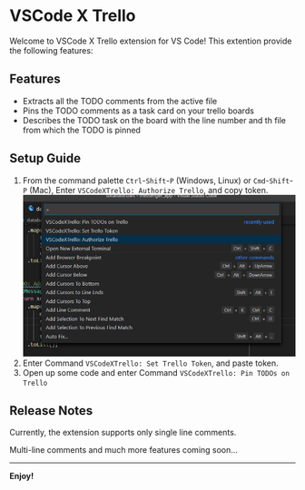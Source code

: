 # VSCode X Trello

Welcome to VSCode X Trello extension for VS Code! This extention provide the following features:

## Features

- Extracts all the TODO comments from the active file
- Pins the TODO comments as a task card on your trello boards
- Describes the TODO task on the board with the line number and th file from which the TODO is pinned

## Setup Guide

1. From the command palette `Ctrl`-`Shift`-`P` (Windows, Linux) or `Cmd`-`Shift`-`P` (Mac), Enter `VSCodeXTrello: Authorize Trello`, and copy token.
   <img src="https://github.com/Ikunalv/vscodextrello/blob/master/src/img/1.png?raw=true" alt="Trello Viewer tree view markup">
2. Enter Command `VSCodeXTrello: Set Trello Token`, and paste token.
3. Open up some code and enter Command `VSCodeXTrello: Pin TODOs on Trello`

## Release Notes

Currently, the extension supports only single line comments.

Multi-line comments and much more features coming soon...

---

**Enjoy!**

